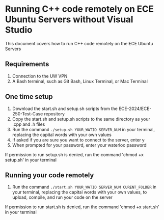 # Running C++ code remotely on ECE Ubuntu Servers without Visual Studio
This document covers how to run C++ code remotely on the ECE Ubuntu Servers

## Requirements
1. Connection to the UW VPN
2. A Bash terminal, such as Git Bash, Linux Terminal, or Mac Terminal

## One time setup
1. Download the start.sh and setup.sh scripts from the ECE-2024/ECE-250-Test-Case repository
2. Copy the start.sh and setup.sh scripts to the same directory as your .cpp and .h files
3. Run the command `./setup.sh YOUR_WATID SERVER_NUM` in your terminal, replacing the capital words with your own values
4. If asked if you are sure you want to connect to the server, enter y
5. When prompted for your password, enter your waterloo password

If permission to run setup.sh is denied, run the command 'chmod +x setup.sh' in your terminal

## Running your code remotely
1. Run the command `./start.sh YOUR_WATID SERVER_NUM CURENT_FOLDER` in your terminal, replacing the capital words with your own values, to upload, compile, and run your code on the server

If permission to run start.sh is denied, run the command 'chmod +x start.sh' in your terminal
